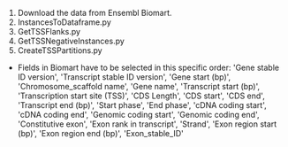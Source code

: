 1. Download the data from Ensembl Biomart.
2. InstancesToDataframe.py
3. GetTSSFlanks.py
4. GetTSSNegativeInstances.py
5. CreateTSSPartitions.py


* Fields in Biomart have to be selected in this specific order: 'Gene stable ID version', 'Transcript stable ID version', 'Gene start (bp)', 'Chromosome_scaffold name', 'Gene name', 'Transcript start (bp)', 'Transcription start site (TSS)', 'CDS Length', 'CDS start', 'CDS end', 'Transcript end (bp)', 'Start phase', 'End phase', 'cDNA coding start', 'cDNA coding end', 'Genomic coding start', 'Genomic coding end', 'Constitutive exon', 'Exon rank in transcript', 'Strand', 'Exon region start (bp)', 'Exon region end (bp)', 'Exon_stable_ID'

